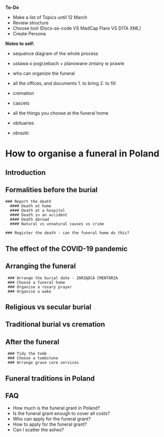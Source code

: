 **To-Do**  
- Make a list of Topics until 12 March
- Review structure
- Choose tool (Docs-as-code VS MadCap Flare VS DITA XML)
- Create Persona

**Notes to self:**
- sequence diagram of the whole process

- ustawa o pogrzebach + planowane zmiany w prawie

- who can organize the funeral
- all the offices, and documents 1. to bring 2. to fill

- cremation
- cascets

- all the things you choose at the funeral home
- obituaries
- obrazki


# How to organise a funeral in Poland
  
  ## Introduction
  
  ## Formalities before the burial
    ### Report the death
      #### Death at home
      #### Death at a hospital
      #### Death in an accident
      #### Death abroad
      #### Natural vs unnatural causes vs crime
      
    ### Register the death - can the funeral home do this?
    
  ## The effect of the COVID-19 pandemic
  
  ## Arranging the funeral
     ### Arrange the burial date - ZARZĄDCA CMENTARZA
     ### Choose a funeral home
     ### Organise a rosary prayer
     ### Organise a wake
  
  ## Religious vs secular burial
  
  ## Traditional burial vs cremation
      
  ## After the funeral
     ### Tidy the tomb
     ### Choose a tombstone
     ### Arrange grave care services
   
  ## Funeral traditions in Poland

  ## FAQ
  - How much is the funeral grant in Poland?
  - Is the funeral grant enough to cover all costs?
  - Who can apply for the funeral grant?
  - How to apply for the funeral grant?
  - Can I scatter the ashes?
